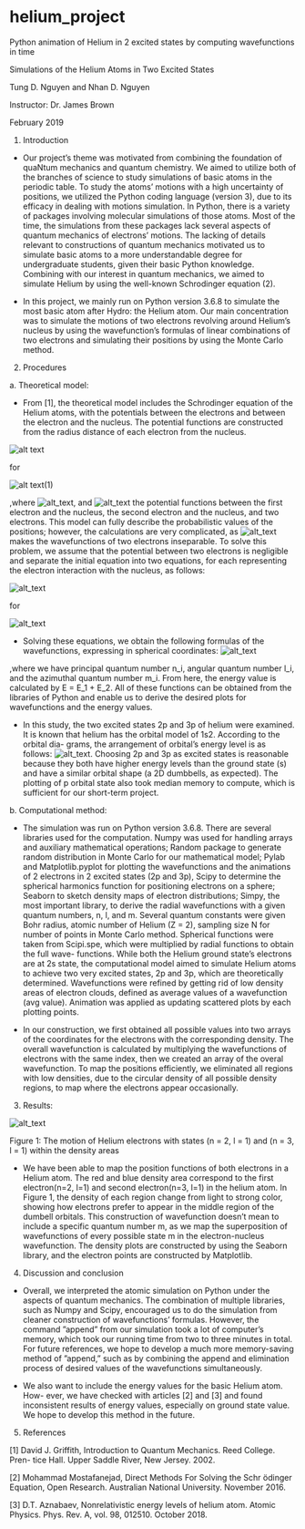# helium_project
Python animation of Helium in 2 excited states by computing wavefunctions in time

Simulations of the Helium Atoms in Two Excited States

Tung D. Nguyen and Nhan D. Nguyen 

Instructor: Dr. James Brown

February 2019

1. Introduction
- Our project’s theme was motivated from combining the foundation of quaNtum mechanics and quantum chemistry. We aimed to utilize both of the branches of science to study simulations of basic atoms in the periodic table. To study the atoms’ motions with a high uncertainty of positions, we utilized the Python coding language (version 3), due to its efficacy in dealing with motions simulation. In Python, there is a variety of packages involving molecular simulations of those atoms. Most of the time, the simulations from these packages lack several aspects of quantum mechanics of electrons’ motions. The lacking of details relevant to constructions of quantum mechanics motivated us to simulate basic atoms to a more understandable degree for undergraduate students, given their basic Python knowledge. Combining with our interest in quantum mechanics, we aimed to simulate Helium by using the well-known Schrodinger equation (2).

- In this project, we mainly run on Python version 3.6.8 to simulate the most basic atom after Hydro: the Helium atom. Our main concentration was to simulate the motions of two electrons revolving around Helium’s nucleus by using the wavefunction’s formulas of linear combinations of two electrons and simulating their positions by using the Monte Carlo method.
2. Procedures

a. Theoretical model:
- From [1], the theoretical model includes the Schrodinger equation of the Helium atoms, with the potentials between the electrons and between the electron and the nucleus. The potential functions are constructed from the radius distance of each electron from the nucleus.
     
![alt text](https://lh3.googleusercontent.com/ad73_lUur5vovUiii3yMC-4HrHyRDyEiEi7hvFeksxEfvsnIs4NhNGvT_9NLGNfPV-aXGsjN1IgXBd_t7NEbYWScmxsoi3H0xHXFqi6qkIZH_pW8cTGITpRJYBAR16ojxjiYhurRwccxjhCaxCVAb4V7lHVi60PzbL4szrBQyqZD_R698c33chAQXRd5HrgUbxWjXN2rDso-B-rjkThl16PZO-SlVNDXtPEZPh7ty0ebF9amX5OAn5qkZdmh4P62TQoENFgXFqKSLpfLnYMOuB-AsR6yB-MApSJtL9V0TZ7GcRDTOY0eu6LUu0eGNPD39FACFRWEnjrI1ZfhbN9bvKt0rA-jG3u4-kD4iIXL5y27RqtB3XFvyot9wjYG2eJr43xC4KL3rIeFRUQNt5mLq1LMwTjPe0FRX-5IT0eAhd1eD57rm9GvDlkQDDHezV75ui3pKpE8lh0LLsr_dz7rPCr6LSf6h7XDJjUumbJjpoNlp5mg7uTsoFiSHMh88suAxKVLRBjFtq_H-IlakbxWqwKnSVsohh1ztdhL-hqtZXj-SZ7hUEmYtkDJT9HI2zrmbznHqZ_h-9XWroGazp3TzovaJePcDOqbLxkLrQNr5yuvf_UFDW-mHPyAOyz4mnNOQGZjJMzrG2PNdcd6MIaBKmLRUURrf54=w109-h43-no)

for

![alt text](https://lh3.googleusercontent.com/fjhs8odjTNnTndA90va5kIxHLa9S0_hSkMlgO7pElqMBVYRtvjUePzy6JcTK6koe17pvO9EnGUr_iRKDOrIeUhYpK8B7eZkkOdImxUJIM4kJjls0IRklXRtflJ62Bq78g1Ui_idANFW_Q-Iwj5PwRn0nNzodEp9Owod5nSN8VvUL-VmSz7aZppbRAqIL188o6dZcV3Qd4wysgTQkpvnhfrVKwviiqmxgXVvoj8zIsPqdoEf28Eb-70lUut4bXVwiC-nQK4WQeHpHXrjK3pIQM-KdcnWgSSlZupyFPQkPTbPWFXUM8BF9siiVV_luJNhJYAcvW8qLelbGp42zl0JjbrBy4CebjAt1rXHnjL6Tx16tB19etHdiPWY_SA5eMaMgfDLLa385mZrbFbsgr74UroEqVpADrU3e-4oaIkPEvW73axS1LvUgrFhQbNOCFdNuuGw-8omtz00q1_OSk1Y-PqaZaUlrTQek1fyg3vSBTaFkfq1g4HUBSKHgAh6q3ajc3J8-MOoT7OPrPXCZ_y8Wm0NSw6zW2BQOaGoejKi4XrMvi0t5zGRCgn9p8gvAb8WRu73AUyGYTmlBZZEKFkg1E9Et2WCgCGINQvpcqC7HMAlHthzkr7naObEPBd1pJdD9d4xjzYRfTpT13GHuZ3biZvILbzwPwAI=w466-h64-no)(1)

,where ![alt_text](https://lh3.googleusercontent.com/YnoFqo_z5Ix3gSms9dinSv-pWcUOw0QFS4EJU5DFdreLw22R1xZVI5Tc4dNJhnIe-iCalVpJp9fmlqPWy_CLvsHY8KFpmtGsdFcn6B18rlr-57E0hrUjFfiWLbtgiFV6xJAswD6mLeX26ZOmkLcZQo78E5T05ioNSO3lGLGmS-nVN9eLRgPF5MBAARQ90GVchhaHzEF_S5Vae_0uXTK_Cz2TJIi1nPjO4-j6bJJXxzdS9qih7ztt0u9zr5w9oL97QCP83bh5fT5c95OYSULYOwMwYnFEDymj77eug8U0islVnZb4wYNSJ2-HhGJKhbZ4vUJdkLP4BC-W88CjOVlbx0xXsbdwQdmRzjLfPhviEjQUQLksWIV7Lc4n1G3P3Drlrih1T5CQufYoE-LBPEe1zYrxB5CZNIVM-q9OFmRa99S71b3klTC32YODnfGg0ygsVqrlLueQlvHhYfFhABdh_89DQJ7P2pSbTkwslaHeporpgPG4yUQ1-ht__WRbh0kXZIs6Qi2GwFYpOl47qCIf9yBCwEovkfivaqIH1sRQL57Uh3zlIs-FQ2pm2EBCVWjm4H2ff-rMXQnQKKj0gPdTQAGpUT8TbBBqREhXCF2Y52OwGRPFBRLGBpjV0pvL85a4sSyGMfqV4P9a31OWb-xeCGzLk7ByX_M=w242-h29-no), and ![alt_text](https://lh3.googleusercontent.com/IMIKwffYCYMxArjQOMsPT0rXQ4hRmJow1Ed6J0uB8ti4Xi_sP-xj1aM77ljRqzvfNlhhI13sUJHiWXwTCCQPL7RDe9HTiVVzemQIxfJXCAihUmwmwJxE_WcCwPv-wxkmfNaL4Yp7F0qg5IsDC8RboAmjPy_TsLnEYLtdWKaYxbDC3JKCEfnUUZRQXxQ1MJVaMZWhfbUHNoyEizxnvixNAGmhxJ2iRO5IsSBPQRxu-97VwNqDyC2Uf5aIngiVb2hgzDbyrVuOgR_WF-84um5BtrREKWdw5fMrR6OCEgPaRoQUPc5_T2JRdLE7ed0r_06uygSFh4faOYd6Rfoybm3Ie37DhS_KO5TSAQyJLBHeXniOROS6flsQwf8Bn5IqV4b9D0iZCJYeX39vlO2NOwxn9MTDZnYfmy-bjt806HI-jUm5P_EoTVwV-ZjM-qewZbWGzJrfb83GIwxLjKIyPzGvcrxiA2x_-5whtfhMNuLXTwxk2JX_7zJdcLqXKyHs73QUlEVFVcTxZ-2VVTJlvQnj5PVC1Zot5Wvb4zeFjzDD7aCpXSPTG9bx-Q-Xd8XycvbEHAw13aWDozTmOZ6g36Jauz30WMfIPe6vyE-bZdoJu82uqM7lUnKWJEdni7IuOgEchG7OlMQPwZo_Qm7gmLE1xRKdwGFhyME=w154-h31-no)
the potential functions between the first electron and the nucleus, the second electron and the nucleus, and two electrons. This model can fully describe the probabilistic values of the positions; however, the calculations are very complicated, as ![alt_text](https://lh3.googleusercontent.com/aRUTchQ_FUJ6se-rL2MMUfwNqcxfchhN3xc5WfquSgG60ptfa8H6z4KJIkdaezXr_xovYtagWL1Icvyk1mj4J7qAdStBGlF9uaexNr1OboJADSBkVldryKn5gciL0ByvfnE7QHs-01kxeFotuDmfJv2Ua04uw8FkN7txTsvbAbe7BbvRUk9gv7sTtRWcVbjBwjKGEeqoX2Mji9wkEr1SOZYxzDPTQIOnbXwzL5YUzI9htE-A1QNUSqcCrq7hb8ncuwOiBszY6QiU1ycVW9YZ8Uu_WbNdoUfWsPMW3NPOdk_j-bSnOzOxiphAnu3smv0t9rFXGp-C6jm3KhYIZt_5ua1nzWReLIQLU6YKmAidxqTBCWEjiSeF2slF7SUb8Yf--EzGyV1SNLYoVQ5RiGGJnnFg_sehCRGBEGQBXkwvDYLHwEzKrUeIBcsA2CxzGPEVbKbrDJS-r0l5QUQyAinCxJLKK4ULnQlN9smFSv0sQ5UCiWzmQ8TCAvR-LbMGztwqxvq7ETYlezamngGrns1C-MKp1_r1WbkyPJrQvsrEoqYXUIdFiF2lOK0ekeecyfRNAQRJoXMtLItl7ede8ikYRwxbvUQ390Z5r93djFLdrb50mHBgEwpWMJlVWt8877dOnoTQhOUNRMqq9SJXRuxzFfzmRx00yLg=w78-h25-no) makes the wavefunctions of two electrons inseparable. To solve this problem, we assume that the potential between two electrons is negligible and separate the initial equation into two equations, for each representing the electron interaction with the nucleus, as follows:

![alt_text](https://lh3.googleusercontent.com/9BcHio7agmUm1_RY-5h1Go18DWmqFNdNWnhMwf37XN8-stj-lMp2yvvDZ6_-qiII5vr7QSCHyuiP9B7q11NyIjschZIQdEcjinzIWC9CQuHsWK3IRUXGnuDmWbXoeihKvaLNeeb9mvRTNdKAJNwa_4uxUSPTXGIloDfNdSA3kmp9g-0GRW_TdFrwKfxksEqM8PbFtki00qvowHiIgjIVN-8JD_TLEwV2GJseDN9H6Pn1sQmA0ZaXoBQZRm_qu5CGy8GOKZZ1OfCUbioJ4VVWfdqgP2z3tiFnbc8BV376GmqD_gzuEhrO-XcX-AFO9Uw5wQ-2ReSRA3Z55q0zwwd7N00MFAvDrMMtcN7ZOLRmuh6NPB_VexPukpsRyOQ5z2qFv1QkzEVuZfOz9tDijFEgt5-m-6MpNF_df-T0_Ix2uYYh_ZLL4vaM6UdmKQz7zsjTteYu46CcLdvaeL_FECafVSkuzX32SAJXats3hiRJqe72zhvbzy7JwnYr5qbIh1PZhl-uT9FZeuSQMsFOtaq2s4Sowtdp3DrgXhvxpjcCjJ_mKaGld9nSFXotmANemBLr1Clpgh7FbS4g1pckJtJrpduUyNjjJQezzvI_50-lphgLqANYnSuQ3VIngGzvreysLggXOVW7TQuG8H3cY0rHEfTeBkDvsJw=w114-h39-no)

for

![alt_text](https://lh3.googleusercontent.com/9BcHio7agmUm1_RY-5h1Go18DWmqFNdNWnhMwf37XN8-stj-lMp2yvvDZ6_-qiII5vr7QSCHyuiP9B7q11NyIjschZIQdEcjinzIWC9CQuHsWK3IRUXGnuDmWbXoeihKvaLNeeb9mvRTNdKAJNwa_4uxUSPTXGIloDfNdSA3kmp9g-0GRW_TdFrwKfxksEqM8PbFtki00qvowHiIgjIVN-8JD_TLEwV2GJseDN9H6Pn1sQmA0ZaXoBQZRm_qu5CGy8GOKZZ1OfCUbioJ4VVWfdqgP2z3tiFnbc8BV376GmqD_gzuEhrO-XcX-AFO9Uw5wQ-2ReSRA3Z55q0zwwd7N00MFAvDrMMtcN7ZOLRmuh6NPB_VexPukpsRyOQ5z2qFv1QkzEVuZfOz9tDijFEgt5-m-6MpNF_df-T0_Ix2uYYh_ZLL4vaM6UdmKQz7zsjTteYu46CcLdvaeL_FECafVSkuzX32SAJXats3hiRJqe72zhvbzy7JwnYr5qbIh1PZhl-uT9FZeuSQMsFOtaq2s4Sowtdp3DrgXhvxpjcCjJ_mKaGld9nSFXotmANemBLr1Clpgh7FbS4g1pckJtJrpduUyNjjJQezzvI_50-lphgLqANYnSuQ3VIngGzvreysLggXOVW7TQuG8H3cY0rHEfTeBkDvsJw=w114-h39-no)

- Solving these equations, we obtain the following formulas of the wavefunctions, expressing in spherical coordinates:
![alt_text](https://lh3.googleusercontent.com/Lac2Y5qezomS3tOkswFu4vMREHPA06gPvce8YPPKTsOVOYOdWsGyknE-toiYXQ2oVp4zfOA3K7X9MvxqYrrnMamIGraBSU7Gw9LyeX9sXKolVmZ7LhKulb64Mt6EfVX_uwaLVPoI57MwxdLc_A17MMIFv03X6fySKgUP3ALbgIdI8Il7nKTujDCBj2NT73Xi5mPZ9KYm94teyO3JsSuWbLH6hTv7OH_u29Eb4Ch6OdwzdDV_yxttn7-Nb6pov4Dgf4lRiRWjc1Q6rCogCnc0kOTIB-3cTQHiTBUzDcNQFDgOql1Xo8XMpgerZ4tBUgFaDGsANIX0kMFodQhg7mqjwLNqYI8lE0-CM3VV-8w0cFko41LK8fTTWWuDhI7AHElRfssbgX0ZD3UABhkL_OFiZlaQtwaRa-23oC5VDA1fepmPK9pSKmLvj0OKCmCmUwSbAH3bAFYWeNAQ64rNKG_CQsuO3JKsPxEynN3YM6kmpB9YXStdid6biMY20-FnQe7BhwgyFdFSy05dyaKlYxRwu7t71L4ISr91uG5eenLOGISrpFU3wIOuwDloOrpFO_8nBwAcc1yfVKCXCvEPXk-XNcaWwCtm_as6zn8_gnscwdMYTg-ovIBn69RyDvHL7XV4Scbw_iiLtbUVw2Xg7MNsGnuD0r3AAPA=w285-h37-no)

,where we have principal quantum number n_i, angular quantum number l_i, and the azimuthal quantum number m_i. From here, the energy value is calculated by E = E_1 + E_2. All of these functions can be obtained from the libraries of Python and enable us to derive the desired plots for wavefunctions and the energy values.

- In this study, the two excited states 2p and 3p of helium were examined. It is known that helium has the orbital model of 1s2. According to the orbital dia- grams, the arrangement of orbital’s energy level is as follows: ![alt_text](https://lh3.googleusercontent.com/hQuwxp9CC5ehVebcuAp-jqCMu35vWwuCmBoF7AUoqYLqkea3pozaPQV7J8KU1YEtx4DOiMKVOg5yBmNQfFrYApa_lGLd46fNlTBAaknFWDiOEWXZMbFqTnQdg3lHHWuOAcX10mhMZ3JD5FRwabDnjYH1xEEaNOmJPny-FvJiWsmgXmzyBj1etnEldWIBlcrZPn3L5N2A12KWJ6gPQcaLP_YCLxku0Qk3PM1naQPFbufu1aDf-0eFe2kBgnRV9UQHpesrelkhDkFgaDVEiLvo3AZuBnPEtJqa4006FZ5WvhPXDKFfScY8iZUmfM38XnUeDcef4oMPJBZtIwr7ElA20luyji7g-C1pqcDFjn5h6ctwoiBV8sixYXHPLENkFhmvNrtV6QprTRyzeHeqp0GVmiYZF7jQA8ZNvnXsf1GjIFsQtiGgsVwob7sIk2KyCxRINX6IrorQFIYOU1Geov8v7dkiphLmqsz_bpSzHqfRAQkCNlFEBgX2gz8CpD9hQGZbCl7hXUycaEq0t8UDo4rEOyiA7XqdQ6Y_ftcD_D40qOd6N1fSbye9qyoEiTDRJxqdgyVNoHExdpML_eAJaqE27P5eftrmfn01UV1F7IRcIk0ONfFGi9uevBHsrmjUDmnbhtGS6nBYVik-8LXQ1qwl3wjxqDCwWOM=w116-h24-no). Choosing 2p and 3p as excited states is reasonable because they both have higher energy levels than the ground state (s) and have a similar orbital shape (a 2D dumbbells, as expected). The plotting of p orbital state also took median memory to compute, which is sufficient for our short-term project.

b. Computational method:
     
- The simulation was run on Python version 3.6.8. There are several libraries used for the computation. Numpy was used for handling arrays and auxiliary mathematical operations; Random package to generate random distribution in Monte Carlo for our mathematical model; Pylab and Matplotlib.pyplot for plotting the wavefunctions and the animations of 2 electrons in 2 excited states (2p and 3p), Scipy to determine the spherical harmonics function for positioning electrons on a sphere; Seaborn to sketch density maps of electron distributions; Simpy, the most important library, to derive the radial wavefunctions with a given quantum numbers, n, l, and m. Several quantum constants were given Bohr radius, atomic number of Helium (Z = 2), sampling size N for number of points in Monte Carlo method. Spherical functions were taken from Scipi.spe, which were multiplied by radial functions to obtain the full wave- functions. While both the Helium ground state’s electrons are at 2s state, the computational model aimed to simulate Helium atoms to achieve two very excited states, 2p and 3p, which are theoretically determined. Wavefunctions were refined by getting rid of low density areas of electron clouds, defined as average values of a wavefunction (avg value). Animation was applied as updating scattered plots by each plotting points.
     
- In our construction, we first obtained all possible values into two arrays of the coordinates for the electrons with the corresponding density. The overall wavefunction is calculated by multiplying the wavefunctions of electrons with the same index, then we created an array of the overal wavefunction. To map the positions efficiently, we eliminated all regions with low densities, due to the circular density of all possible density regions, to map where the electrons appear occasionally.

3. Results:

![alt_text](https://lh3.googleusercontent.com/CQxro-68y_VCY_N4Vc7uE7plY_bQ-3nnFDwMsoulm5sArVmIAiNvuc9U-8ZT1HN-K7vSpGrR1oxy-lva-W3yrjogstwOBml5pL3J8wyQb-BDRJe4H0mheOA2zK76rU10qKAdZFEdp5Fcll5mtbU5HN34GrIQzNUFAgLJNY5qnzMpP_MiRdsaHS6fzsEd6FNDG9OePfjc0PdLv4I9j7RQ410GU3bNYesatpK_Ts4r0zf7X7Cq_z_HO_oo8M_dvn517azc4nnSPb9KMB4js8kzhD90pSdTJnnZi7B8EY8t692eawpSiro9T46i68gqX0q9X_jLAU4iPf9kj0iruJ1jcpDGgUwMKbhCK5A6Xrf9XXEItnnz2FyBCN4r7o5mTE8xjZqSrDiohhS4ga9gnW_EZKG755oHeTjqVsC-fx7c0wdwTGgVsDoBdZ98U44xKHuG58RPWxc9lD8NrSp5KCmcWRP_ueTiKv4d5z_3zbHu77JhFkaPrir5X31OuArSooHNrn-jr56V9OS_7nAhmnP_QW_S9831LwcnpOlTBFzLy1pfKcZTz8FoiaivvmXJM83ZpRXqXw6z0kkIvcHjNRfIc6I34FEsp6n8ReM0Z9n0V5CMnljrdea0Xol_ysYXk22khrXvr3A0QjouBTaJav6tyWRyhnUmebk=w412-h361-no)

Figure 1: The motion of Helium electrons with states (n = 2, l = 1) and (n = 3, l = 1) within the density areas

- We have been able to map the position functions of both electrons in a Helium atom. The red and blue density area correspond to the first electron(n=2, l=1) and second electron(n=3, l=1) in the helium atom. In Figure 1, the density of each region change from light to strong color, showing how electrons prefer to appear in the middle region of the dumbell orbitals. This construction of wavefunction doesn’t mean to include a specific quantum number m, as we map the superposition of wavefunctions of every possible state m in the electron-nucleus wavefunction. The density plots are constructed by using the Seaborn library, and the electron points are constructed by Matplotlib.

4. Discussion and conclusion

- Overall, we interpreted the atomic simulation on Python under the aspects of quantum mechanics. The combination of multiple libraries, such as Numpy and Scipy, encouraged us to do the simulation from cleaner construction of wavefunctions’ formulas. However, the command ”append” from our simulation took a lot of computer’s memory, which took our running time from two to three minutes in total. For future references, we hope to develop a much more memory-saving method of ”append,” such as by combining the append and elimination process of desired values of the wavefunctions simultaneously.

- We also want to include the energy values for the basic Helium atom. How- ever, we have checked with articles [2] and [3] and found inconsistent results of energy values, especially on ground state value. We hope to develop this method in the future.

5. References

[1] David J. Griffith, Introduction to Quantum Mechanics. Reed College. Pren- tice Hall. Upper Saddle River, New Jersey. 2002.

[2] Mohammad Mostafanejad, Direct Methods For Solving the Schr ̈odinger Equation, Open Research. Australian National University. November 2016.

[3] D.T. Aznabaev, Nonrelativistic energy levels of helium atom. Atomic Physics. Phys. Rev. A, vol. 98, 012510. October 2018.
